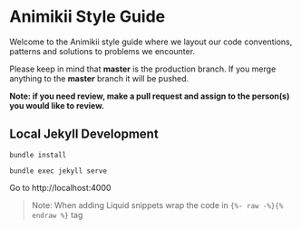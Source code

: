 # Animikii Style Guide
Welcome to the Animikii style guide where we layout our code conventions, patterns and solutions to problems we encounter.

Please keep in mind that **master** is the production branch. If you merge anything to the **master** branch it will be pushed.

**Note: if you need review, make a pull request and assign to the person(s) you would like to review.**

## Local Jekyll Development

    bundle install

    bundle exec jekyll serve

Go to http://localhost:4000


> Note: When adding Liquid snippets wrap the code in `{%- raw -%}{% endraw %}` tag
